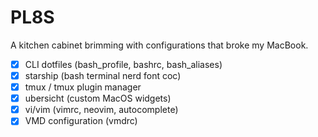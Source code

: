 # PL8S 

A kitchen cabinet brimming with configurations that broke my MacBook.

- [x] CLI dotfiles (bash_profile, bashrc, bash_aliases)
- [x] starship (bash terminal nerd font coc)
- [x] tmux / tmux plugin manager
- [x] ubersicht (custom MacOS widgets)
- [x] vi/vim (vimrc, neovim, autocomplete)
- [x] VMD configuration (vmdrc)
